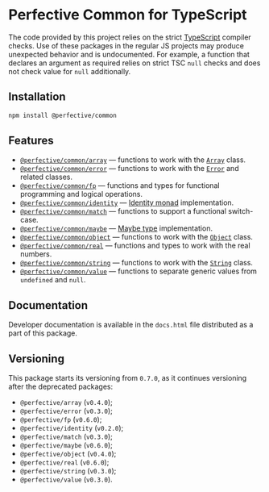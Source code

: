 # Perfective Common for TypeScript 

The code provided by this project relies on the strict [TypeScript](http://typescriptlang.org) compiler checks.
Use of these packages in the regular JS projects may produce unexpected behavior and is undocumented.
For example,
a function that declares an argument as required relies on strict TSC `null` checks
and does not check value for `null` additionally.


## Installation 

```bash
npm install @perfective/common
```


## Features

* [`@perfective/common/array`](https://github.com/perfective/ts.common/tree/master/src/array)
  — functions to work with the
  [`Array`](https://developer.mozilla.org/en-US/docs/Web/JavaScript/Reference/Global_Objects/Array) class.
* [`@perfective/common/error`](https://github.com/perfective/ts.common/tree/master/src/error)
  — functions to work with the
  [`Error`](https://developer.mozilla.org/en-US/docs/Web/JavaScript/Reference/Global_Objects/Error)
  and related classes.
* [`@perfective/common/fp`](https://github.com/perfective/ts.common/tree/master/src/fp)
  — functions and types for functional programming and logical operations.
* [`@perfective/common/identity`](https://github.com/perfective/ts.common/tree/master/src/identity)
  — [Identity monad](https://en.wikipedia.org/wiki/Monad_(functional_programming)#Identity_monad) implementation.
* [`@perfective/common/match`](https://github.com/perfective/ts.common/tree/master/src/match)
  — functions to support a functional switch-case.
* [`@perfective/common/maybe`](https://github.com/perfective/ts.common/tree/master/src/maybe)
  — [Maybe type](https://en.wikipedia.org/wiki/Option_type) implementation.
* [`@perfective/common/object`](https://github.com/perfective/ts.common/tree/master/src/object)
  — functions to work with the
  [`Object`](https://developer.mozilla.org/en-US/docs/Web/JavaScript/Reference/Global_Objects/Object) class.
* [`@perfective/common/real`](https://github.com/perfective/ts.common/tree/master/src/real)
  — functions and types to work with the real numbers.
* [`@perfective/common/string`](https://github.com/perfective/ts.common/tree/master/src/string)
  — functions to work with the
  [`String`](https://developer.mozilla.org/en-US/docs/Web/JavaScript/Reference/Global_Objects/String) class.
* [`@perfective/common/value`](https://github.com/perfective/ts.common/tree/master/src/value)
  — functions to separate generic values from `undefined` and `null`.


## Documentation

Developer documentation is available in the `docs.html` file distributed as a part of this package.


## Versioning

This package starts its versioning from `0.7.0`,
as it continues versioning after the deprecated packages:

* `@perfective/array` (`v0.4.0`);
* `@perfective/error` (`v0.3.0`);
* `@perfective/fp` (`v0.6.0`);
* `@perfective/identity` (`v0.2.0`);
* `@perfective/match` (`v0.3.0`);
* `@perfective/maybe` (`v0.6.0`);
* `@perfective/object` (`v0.4.0`);
* `@perfective/real` (`v0.6.0`);
* `@perfective/string` (`v0.3.0`);
* `@perfective/value` (`v0.3.0`).
